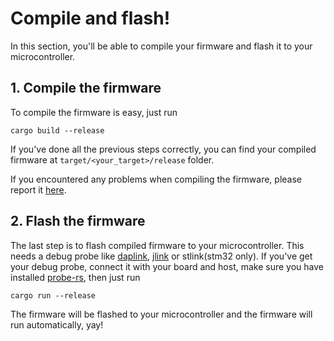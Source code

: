 # Compile and flash!

In this section, you'll be able to compile your firmware and flash it to your microcontroller.

## 1. Compile the firmware

To compile the firmware is easy, just run

```shell
cargo build --release
```

If you've done all the previous steps correctly, you can find your compiled firmware at `target/<your_target>/release` folder.

If you encountered any problems when compiling the firmware, please report it [here](https://github.com/HaoboGu/rmk/issues).

## 2. Flash the firmware

The last step is to flash compiled firmware to your microcontroller. This needs a debug probe like [daplink](https://daplink.io/), [jlink](https://www.segger.com/products/debug-probes/j-link/) or stlink(stm32 only). If you've get your debug probe, connect it with your board and host, make sure you have installed [probe-rs](https://probe.rs/), then just run

```shell
cargo run --release
```

The firmware will be flashed to your microcontroller and the firmware will run automatically, yay!
